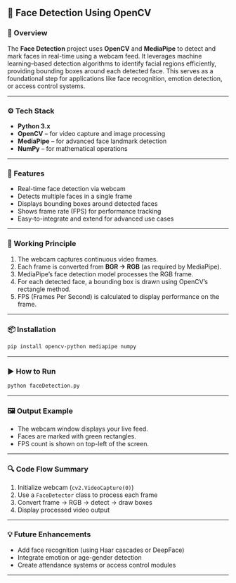 ## 🧠 **Face Detection Using OpenCV**

### 📘 Overview

The **Face Detection** project uses **OpenCV** and **MediaPipe** to detect and mark faces in real-time using a webcam feed.
It leverages machine learning–based detection algorithms to identify facial regions efficiently, providing bounding boxes around each detected face.
This serves as a foundational step for applications like face recognition, emotion detection, or access control systems.

---

### ⚙️ Tech Stack

* **Python 3.x**
* **OpenCV** – for video capture and image processing
* **MediaPipe** – for advanced face landmark detection
* **NumPy** – for mathematical operations

---

### 🚀 Features

* Real-time face detection via webcam
* Detects multiple faces in a single frame
* Displays bounding boxes around detected faces
* Shows frame rate (FPS) for performance tracking
* Easy-to-integrate and extend for advanced use cases

---

### 🧩 Working Principle

1. The webcam captures continuous video frames.
2. Each frame is converted from **BGR → RGB** (as required by MediaPipe).
3. MediaPipe’s face detection model processes the RGB frame.
4. For each detected face, a bounding box is drawn using OpenCV’s rectangle method.
5. FPS (Frames Per Second) is calculated to display performance on the frame.

---

### 📦 Installation

```bash
pip install opencv-python mediapipe numpy
```

---

### ▶️ How to Run

```bash
python faceDetection.py
```

---

### 🖼️ Output Example

* The webcam window displays your live feed.
* Faces are marked with green rectangles.
* FPS count is shown on top-left of the screen.

---

### 🔍 Code Flow Summary

1. Initialize webcam (`cv2.VideoCapture(0)`)
2. Use a `FaceDetector` class to process each frame
3. Convert frame → RGB → detect → draw boxes
4. Display processed video output

---

### 💡 Future Enhancements

* Add face recognition (using Haar cascades or DeepFace)
* Integrate emotion or age-gender detection
* Create attendance systems or access control modules

---
